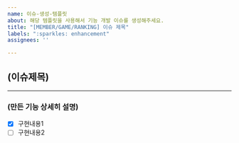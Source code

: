 ```yaml
---
name: 이슈-생성-템플릿
about: 해당 템플릿을 사용해서 기능 개발 이슈를 생성해주세요.
title: "[MEMBER/GAME/RANKING] 이슈 제목"
labels: ":sparkles: enhancement"
assignees: ''

---
```


## (이슈제목)
---
### (만든 기능 상세히 설명)
- [x] 구현내용1
- [ ] 구현내용2
